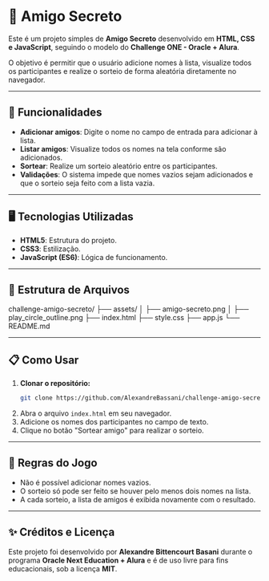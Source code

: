 # 🎁 Amigo Secreto

Este é um projeto simples de **Amigo Secreto** desenvolvido em **HTML, CSS e JavaScript**, seguindo o modelo do **Challenge ONE - Oracle + Alura**.

O objetivo é permitir que o usuário adicione nomes à lista, visualize todos os participantes e realize o sorteio de forma aleatória diretamente no navegador.

---

## 🚀 Funcionalidades

* **Adicionar amigos**: Digite o nome no campo de entrada para adicionar à lista.
* **Listar amigos**: Visualize todos os nomes na tela conforme são adicionados.
* **Sortear**: Realize um sorteio aleatório entre os participantes.
* **Validações**: O sistema impede que nomes vazios sejam adicionados e que o sorteio seja feito com a lista vazia.

---

## 🖥️ Tecnologias Utilizadas

* **HTML5**: Estrutura do projeto.
* **CSS3**: Estilização.
* **JavaScript (ES6)**: Lógica de funcionamento.

---

## 📂 Estrutura de Arquivos

challenge-amigo-secreto/
├── assets/
│   ├── amigo-secreto.png
│   ├── play_circle_outline.png
├── index.html
├── style.css
├── app.js
└── README.md







---

## 📋 Como Usar

1.  **Clonar o repositório:**
    ```bash
    git clone https://github.com/AlexandreBassani/challenge-amigo-secreto.git
    ```
2.  Abra o arquivo `index.html` em seu navegador.
3.  Adicione os nomes dos participantes no campo de texto.
4.  Clique no botão "Sortear amigo" para realizar o sorteio.

---

## 📝 Regras do Jogo

* Não é possível adicionar nomes vazios.
* O sorteio só pode ser feito se houver pelo menos dois nomes na lista.
* A cada sorteio, a lista de amigos é exibida novamente com o resultado.

---

## ✨ Créditos e Licença

Este projeto foi desenvolvido por **Alexandre Bittencourt Basani** durante o programa **Oracle Next Education + Alura** e é de uso livre para fins educacionais, sob a licença **MIT**.
